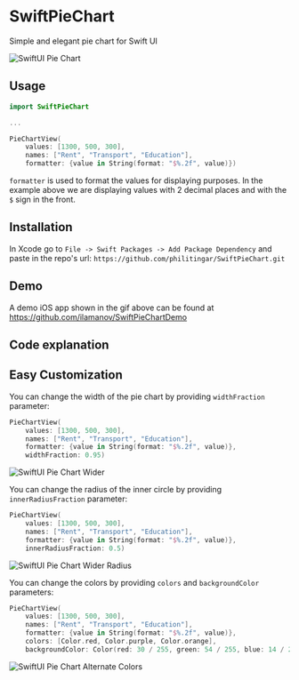# SwiftPieChart

Simple and elegant pie chart for Swift UI

![SwiftUI Pie Chart](./Resources/demo.gif "SwiftUI Pie Chart")

## Usage

```swift
import SwiftPieChart

...

PieChartView(
    values: [1300, 500, 300],
    names: ["Rent", "Transport", "Education"],
    formatter: {value in String(format: "$%.2f", value)})
```

`formatter` is used to format the values for displaying purposes. In the example above we are displaying values with 2 decimal places and with the `$` sign in the front.

## Installation

In Xcode go to `File -> Swift Packages -> Add Package Dependency` and paste in the repo's url: `https://github.com/philitingar/SwiftPieChart.git`

## Demo

A demo iOS app shown in the gif above can be found at https://github.com/ilamanov/SwiftPieChartDemo

## Code explanation

## Easy Customization

You can change the width of the pie chart by providing `widthFraction` parameter:
```swift
PieChartView(
    values: [1300, 500, 300],
    names: ["Rent", "Transport", "Education"],
    formatter: {value in String(format: "$%.2f", value)},
    widthFraction: 0.95)
```
![SwiftUI Pie Chart Wider](./Resources/demo_width.png "SwiftUI Pie Chart Wider")

You can change the radius of the inner circle by providing `innerRadiusFraction` parameter:
```swift
PieChartView(
    values: [1300, 500, 300],
    names: ["Rent", "Transport", "Education"],
    formatter: {value in String(format: "$%.2f", value)},
    innerRadiusFraction: 0.5)
```
![SwiftUI Pie Chart Wider Radius](./Resources/demo_radius.png "SwiftUI Pie Chart Wider Radius")

You can change the colors by providing `colors` and `backgroundColor` parameters:
```swift
PieChartView(
    values: [1300, 500, 300],
    names: ["Rent", "Transport", "Education"],
    formatter: {value in String(format: "$%.2f", value)},
    colors: [Color.red, Color.purple, Color.orange],
    backgroundColor: Color(red: 30 / 255, green: 54 / 255, blue: 14 / 255, opacity: 1.0))
```
![SwiftUI Pie Chart Alternate Colors](./Resources/demo_alternate_colors.png "SwiftUI Pie Chart Alternate Colors")
